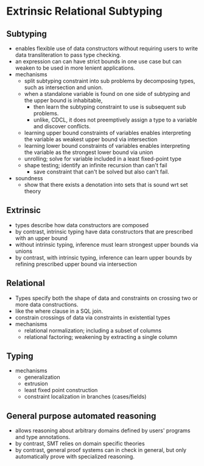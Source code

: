 # Extrinsic Relational Subtyping

## Subtyping 
- enables flexible use of data constructors without requiring users to write data transliteration to pass type checking.
- an expression can can have strict bounds in one use case but can weaken to be used in more lenient applications. 
- mechanisms
    - split subtyping constraint into sub problems by decomposing types, such as intersection and union. 
    - when a standalone variable is found on one side of subtyping and the upper bound is inhabitable, 
        - then learn the subtyping constraint to use is subsequent sub problems.
        - unlike, CDCL, it does not preemptively assign a type to a variable and discover conflicts.
    - learning upper bound constraints of variables enables interpreting the variable as weakest upper bound via intersection  
    - learning lower bound constraints of variables enables interpreting the variable as the strongest lower bound via union  
    - unrolling; solve for variable included in a least fixed-point type 
    - shape testing; identify an infinite recursion than can't fail 
        - save constraint that can't be solved but also can't fail.
- soundness
    - show that there exists a denotation into sets that is sound wrt set theory

## Extrinsic 
- types describe how data constructors are composed
- by contrast, intrinsic typing have data constructors that are prescribed with an upper bound
- without intrinsic typing, inference must learn strongest upper bounds via unions
- by contrast, with intrinsic typing, inference can learn upper bounds by refining prescribed upper bound via intersection

## Relational 
- Types specify both the shape of data and constraints on crossing two or more data constructions.   
- like the where clause in a SQL join. 
- constrain crossings of data via constraints in existential types
- mechanisms
    - relational normalization; including a subset of columns 
    - relational factoring; weakening by extracting a single column

## Typing 
- mechanisms
    - generalization 
    - extrusion
    - least fixed point construction 
    - constraint localization in branches (cases/fields) 

## General purpose automated reasoning 
- allows reasoning about arbitrary domains defined by users' programs and type annotations. 
- by contrast, SMT relies on domain specific theories 
- by contrast, general proof systems can in check in general, but only automatically prove with specialized reasoning. 
